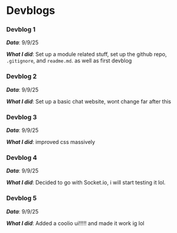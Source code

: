 # Devblogs

### Devblog 1
***Data***: 9/9/25

***What I did***: Set up a module related stuff, set up the github repo, `.gitignore`, and `readme.md`. as well as first devblog

### Devblog 2
***Data***: 9/9/25

***What I did***: Set up a basic chat website, wont change far after this

### Devblog 3
***Data***: 9/9/25

***What I did***: improved css massively

### Devblog 4
***Data***: 9/9/25

***What I did***: Decided to go with Socket.io, i will start testing it lol.

### Devblog 5
***Data***: 9/9/25

***What I did***: Added a coolio ui!!!!! and made it work ig lol